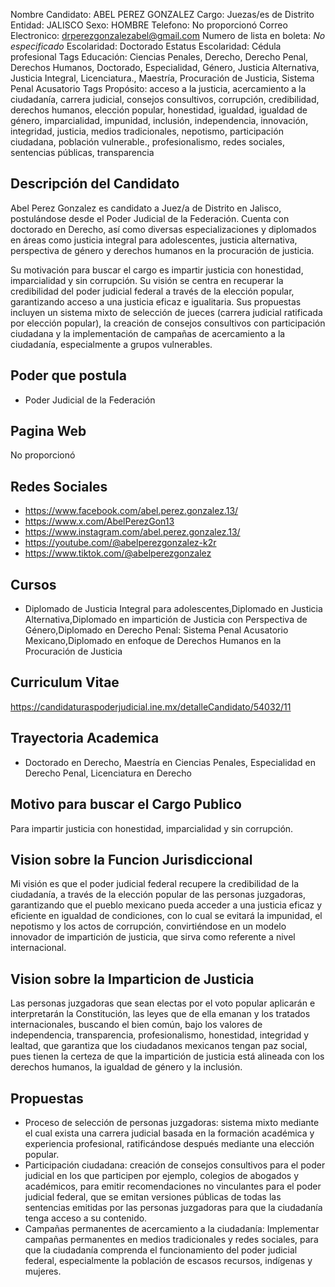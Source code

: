 Nombre Candidato: ABEL PEREZ GONZALEZ
Cargo: Juezas/es de Distrito
Entidad: JALISCO
Sexo: HOMBRE
Telefono: No proporcionó
Correo Electronico: drperezgonzalezabel@gmail.com
Numero de lista en boleta: *No especificado*
Escolaridad: Doctorado
Estatus Escolaridad: Cédula profesional
Tags Educación: Ciencias Penales, Derecho, Derecho Penal, Derechos Humanos, Doctorado, Especialidad, Género, Justicia Alternativa, Justicia Integral, Licenciatura., Maestría, Procuración de Justicia, Sistema Penal Acusatorio
Tags Propósito: acceso a la justicia, acercamiento a la ciudadanía, carrera judicial, consejos consultivos, corrupción, credibilidad, derechos humanos, elección popular, honestidad, igualdad, igualdad de género, imparcialidad, impunidad, inclusión, independencia, innovación, integridad, justicia, medios tradicionales, nepotismo, participación ciudadana, población vulnerable., profesionalismo, redes sociales, sentencias públicas, transparencia


## Descripción del Candidato 

Abel Perez Gonzalez es candidato a Juez/a de Distrito en Jalisco, postulándose desde el Poder Judicial de la Federación. Cuenta con doctorado en Derecho, así como diversas especializaciones y diplomados en áreas como justicia integral para adolescentes, justicia alternativa, perspectiva de género y derechos humanos en la procuración de justicia.

Su motivación para buscar el cargo es impartir justicia con honestidad, imparcialidad y sin corrupción. Su visión se centra en recuperar la credibilidad del poder judicial federal a través de la elección popular, garantizando acceso a una justicia eficaz e igualitaria. Sus propuestas incluyen un sistema mixto de selección de jueces (carrera judicial ratificada por elección popular), la creación de consejos consultivos con participación ciudadana y la implementación de campañas de acercamiento a la ciudadanía, especialmente a grupos vulnerables.


## Poder que postula

- Poder Judicial de la Federación


## Pagina Web

No proporcionó


## Redes Sociales

- https://www.facebook.com/abel.perez.gonzalez.13/
- https://www.x.com/AbelPerezGon13
- https://www.instagram.com/abel.perez.gonzalez.13/
- https://youtube.com/@abelperezgonzalez-k2r
- https://www.tiktok.com/@abelperezgonzalez


## Cursos

- Diplomado de Justicia Integral para adolescentes,Diplomado en Justicia Alternativa,Diplomado en impartición de Justicia con Perspectiva de Género,Diplomado en Derecho Penal: Sistema Penal Acusatorio Mexicano,Diplomado en enfoque de Derechos Humanos en la Procuración de Justicia


## Curriculum Vitae

https://candidaturaspoderjudicial.ine.mx/detalleCandidato/54032/11


## Trayectoria Academica

- Doctorado en Derecho, Maestría en Ciencias Penales, Especialidad en Derecho Penal, Licenciatura en Derecho


## Motivo para buscar el Cargo Publico

Para impartir justicia con honestidad, imparcialidad y sin corrupción.


## Vision sobre la Funcion Jurisdiccional

Mi visión es que el poder judicial federal recupere la credibilidad de la ciudadanía, a través de la elección popular de las personas juzgadoras, garantizando que el pueblo mexicano pueda acceder a una justicia eficaz y eficiente en igualdad de condiciones, con lo cual se evitará la impunidad, el nepotismo y los actos de corrupción, convirtiéndose en un modelo innovador de impartición de justicia, que sirva como referente a nivel internacional.


## Vision sobre la Imparticion de Justicia

Las personas juzgadoras que sean electas por el voto popular aplicarán e interpretarán la Constitución, las leyes que de ella emanan y los tratados internacionales, buscando el bien común, bajo los valores de independencia, transparencia, profesionalismo, honestidad, integridad y lealtad, que garantiza que los ciudadanos mexicanos tengan paz social, pues tienen la certeza de que la impartición de justicia está alineada con los derechos humanos, la igualdad de género y la inclusión.


## Propuestas

- Proceso de selección de personas juzgadoras: sistema mixto mediante el cual exista una carrera judicial basada en la formación académica y experiencia profesional, ratificándose después mediante una elección popular.
- Participación ciudadana: creación de consejos consultivos para el poder judicial en los que participen por ejemplo, colegios de abogados y académicos, para emitir recomendaciones no vinculantes para el poder judicial federal, que se emitan versiones públicas de todas las sentencias emitidas por las personas juzgadoras para que la ciudadanía tenga acceso a su contenido.
- Campañas permanentes de acercamiento a la ciudadanía: Implementar campañas permanentes en medios tradicionales y redes sociales, para que la ciudadanía comprenda el funcionamiento del poder judicial federal, especialmente la población de escasos recursos, indígenas y mujeres.

